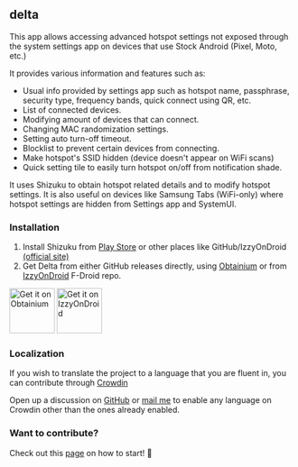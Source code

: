 ## delta

This app allows accessing advanced hotspot settings not exposed through the
system settings app on devices that use Stock Android (Pixel, Moto, etc.)

It provides various information and features such as:
- Usual info provided by settings app such as hotspot name, passphrase, security
type, frequency bands, quick connect using QR, etc.
- List of connected devices.
- Modifying amount of devices that can connect.
- Changing MAC randomization settings.
- Setting auto turn-off timeout.
- Blocklist to prevent certain devices from connecting.
- Make hotspot's SSID hidden (device doesn't appear on WiFi scans)
- Quick setting tile to easily turn hotspot on/off from notification shade.

It uses Shizuku to obtain hotspot related details and to modify hotspot
settings. It is also useful on devices like Samsung Tabs (WiFi-only) where
hotspot settings are hidden from Settings app and SystemUI.

### Installation

1. Install Shizuku from [Play Store](https://play.google.com/store/apps/details?id=moe.shizuku.privileged.api)
   or other places like GitHub/IzzyOnDroid [(official site)](https://shizuku.rikka.app/download/)
2. Get Delta from either GitHub releases directly, using [Obtainium](https://github.com/ImranR98/Obtainium)
   or from [IzzyOnDroid](https://apt.izzysoft.de/fdroid/index/apk/dev.shadoe.delta)
   F-Droid repo.

[<img src="https://github.com/ImranR98/Obtainium/blob/main/assets/graphics/badge_obtainium.png"
alt="Get it on Obtainium" height="80">](https://github.com/ImranR98/Obtainium)
[<img src="https://gitlab.com/IzzyOnDroid/repo/-/raw/master/assets/IzzyOnDroidButton.png"
alt="Get it on IzzyOnDroid" height="80">](https://apt.izzysoft.de/fdroid/index/apk/dev.shadoe.delta)

### Localization

If you wish to translate the project to a language that you are fluent in, you
can contribute through [Crowdin](https://crowdin.com/project/delta-app)

Open up a discussion on [GitHub](https://github.com/supershadoe/delta/discussions/new?category=ideas)
or [mail me](mailto:shadoe@shadoe.dev) to enable any language on Crowdin other
than the ones already enabled.

### Want to contribute?

Check out this [page](https://github.com/supershadoe/delta/contribute) on how
to start! :hugs:
